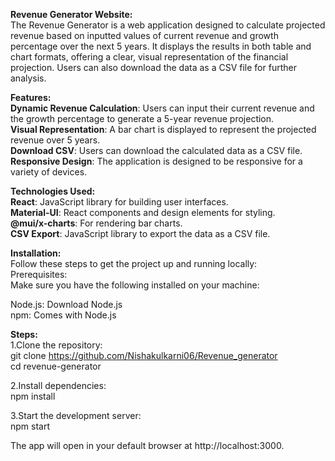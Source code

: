 **Revenue Generator Website:**  
The Revenue Generator is a web application designed to calculate projected revenue based on inputted values of current revenue and growth percentage over the next 5 years. It displays the results in both table and chart formats, offering a clear, visual representation of the financial projection. Users can also download the data as a CSV file for further analysis.  

**Features:**  
**Dynamic Revenue Calculation**: Users can input their current revenue and the growth percentage to generate a 5-year revenue projection.  
**Visual Representation**: A bar chart is displayed to represent the projected revenue over 5 years.  
**Download CSV**: Users can download the calculated data as a CSV file.  
**Responsive Design**: The application is designed to be responsive for a variety of devices.  

**Technologies Used:**      
**React**: JavaScript library for building user interfaces.  
**Material-UI**: React components and design elements for styling.  
**@mui/x-charts**: For rendering bar charts.  
**CSV Export**: JavaScript library to export the data as a CSV file.  
  
**Installation:**    
Follow these steps to get the project up and running locally:
<br/> 
Prerequisites:  
Make sure you have the following installed on your machine:  

Node.js: Download Node.js  
npm: Comes with Node.js  

**Steps:**  
1.Clone the repository:  
git clone https://github.com/Nishakulkarni06/Revenue_generator  
cd revenue-generator  

2.Install dependencies:  
npm install  

3.Start the development server:  
npm start  

The app will open in your default browser at http://localhost:3000.
